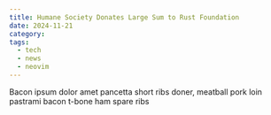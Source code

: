 ```yaml
---
title: Humane Society Donates Large Sum to Rust Foundation
date: 2024-11-21
category: 
tags: 
  - tech
  - news
  - neovim
---
```


Bacon ipsum dolor amet pancetta short ribs doner, meatball pork loin pastrami bacon t-bone ham spare ribs
